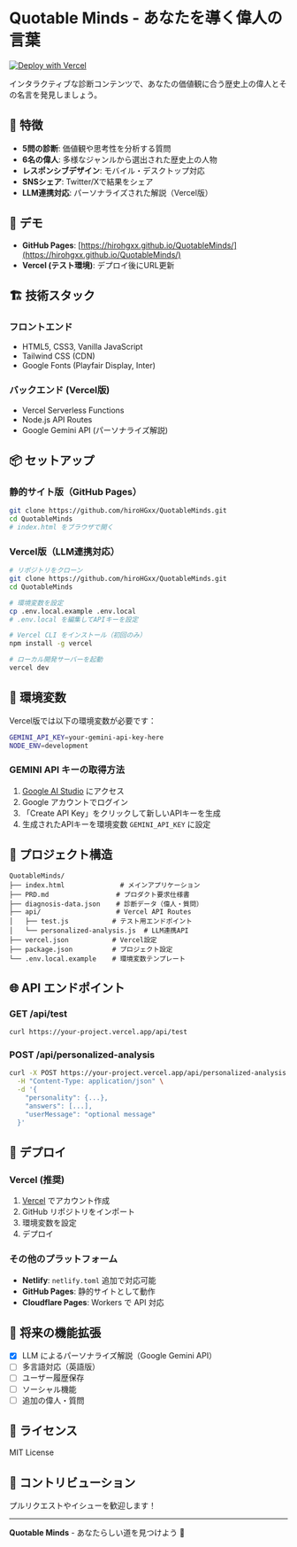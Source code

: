 # Quotable Minds - あなたを導く偉人の言葉

[![Deploy with Vercel](https://vercel.com/button)](https://vercel.com/new/clone?repository-url=https://github.com/hiroHGxx/QuotableMinds)

インタラクティブな診断コンテンツで、あなたの価値観に合う歴史上の偉人とその名言を発見しましょう。

## 🌟 特徴

- **5問の診断**: 価値観や思考性を分析する質問
- **6名の偉人**: 多様なジャンルから選出された歴史上の人物
- **レスポンシブデザイン**: モバイル・デスクトップ対応
- **SNSシェア**: Twitter/Xで結果をシェア
- **LLM連携対応**: パーソナライズされた解説（Vercel版）

## 🚀 デモ

- **GitHub Pages**: [https://hirohgxx.github.io/QuotableMinds/](https://hirohgxx.github.io/QuotableMinds/)
- **Vercel (テスト環境)**: デプロイ後にURL更新

## 🏗️ 技術スタック

### フロントエンド
- HTML5, CSS3, Vanilla JavaScript
- Tailwind CSS (CDN)
- Google Fonts (Playfair Display, Inter)

### バックエンド (Vercel版)
- Vercel Serverless Functions
- Node.js API Routes
- Google Gemini API (パーソナライズ解説)

## 📦 セットアップ

### 静的サイト版（GitHub Pages）
```bash
git clone https://github.com/hiroHGxx/QuotableMinds.git
cd QuotableMinds
# index.html をブラウザで開く
```

### Vercel版（LLM連携対応）
```bash
# リポジトリをクローン
git clone https://github.com/hiroHGxx/QuotableMinds.git
cd QuotableMinds

# 環境変数を設定
cp .env.local.example .env.local
# .env.local を編集してAPIキーを設定

# Vercel CLI をインストール（初回のみ）
npm install -g vercel

# ローカル開発サーバーを起動
vercel dev
```

## 🔧 環境変数

Vercel版では以下の環境変数が必要です：

```bash
GEMINI_API_KEY=your-gemini-api-key-here
NODE_ENV=development
```

### GEMINI API キーの取得方法
1. [Google AI Studio](https://aistudio.google.com/app/apikey) にアクセス
2. Google アカウントでログイン
3. 「Create API Key」をクリックして新しいAPIキーを生成
4. 生成されたAPIキーを環境変数 `GEMINI_API_KEY` に設定

## 📁 プロジェクト構造

```
QuotableMinds/
├── index.html              # メインアプリケーション
├── PRD.md                 # プロダクト要求仕様書
├── diagnosis-data.json    # 診断データ（偉人・質問）
├── api/                   # Vercel API Routes
│   ├── test.js           # テスト用エンドポイント
│   └── personalized-analysis.js  # LLM連携API
├── vercel.json           # Vercel設定
├── package.json          # プロジェクト設定
└── .env.local.example    # 環境変数テンプレート
```

## 🌐 API エンドポイント

### GET /api/test
```bash
curl https://your-project.vercel.app/api/test
```

### POST /api/personalized-analysis
```bash
curl -X POST https://your-project.vercel.app/api/personalized-analysis \
  -H "Content-Type: application/json" \
  -d '{
    "personality": {...},
    "answers": [...],
    "userMessage": "optional message"
  }'
```

## 🚀 デプロイ

### Vercel (推奨)
1. [Vercel](https://vercel.com) でアカウント作成
2. GitHub リポジトリをインポート
3. 環境変数を設定
4. デプロイ

### その他のプラットフォーム
- **Netlify**: `netlify.toml` 追加で対応可能
- **GitHub Pages**: 静的サイトとして動作
- **Cloudflare Pages**: Workers で API 対応

## 🔮 将来の機能拡張

- [x] LLM によるパーソナライズ解説（Google Gemini API）
- [ ] 多言語対応（英語版）
- [ ] ユーザー履歴保存
- [ ] ソーシャル機能
- [ ] 追加の偉人・質問

## 📄 ライセンス

MIT License

## 🤝 コントリビューション

プルリクエストやイシューを歓迎します！

---

**Quotable Minds** - あなたらしい道を見つけよう 🌟